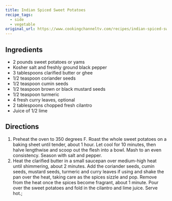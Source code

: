 ```yaml
---
title: Indian Spiced Sweet Potatoes
recipe_tags:
  - side
  - vegetable
original_url: https://www.cookingchanneltv.com/recipes/indian-spiced-sweet-potatoes-1962313
---
```


## Ingredients

* 2 pounds sweet potatoes or yams
* Kosher salt and freshly ground black pepper
* 3 tablespoons clarified butter or ghee
* 1/2 teaspoon coriander seeds
* 1/2 teaspoon cumin seeds
* 1/2 teaspoon brown or black mustard seeds
* 1/2 teaspoon turmeric
* 4 fresh curry leaves, optional
* 2 tablespoons chopped fresh cilantro
* Juice of 1/2 lime

## Directions

1. Preheat the oven to 350 degrees F. Roast the whole sweet potatoes on a baking sheet until tender, about 1 hour. Let cool for 10 minutes, then halve lengthwise and scoop out the flesh into a bowl. Mash to an even consistency. Season with salt and pepper. 
1. Heat the clarified butter in a small saucepan over medium-high heat until shimmering, about 2 minutes. Add the coriander seeds, cumin seeds, mustard seeds, turmeric and curry leaves if using and shake the pan over the heat, taking care as the spices sizzle and pop. Remove from the heat once the spices become fragrant, about 1 minute. Pour over the sweet potatoes and fold in the cilantro and lime juice. Serve hot.;